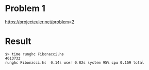 # Problem 1
https://projecteuler.net/problem=2

# Result
```
$> time runghc Fibonacci.hs 
4613732
runghc Fibonacci.hs  0.14s user 0.02s system 95% cpu 0.159 total
```
